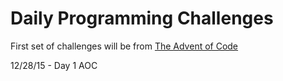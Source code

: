 # Daily Programming Challenges

First set of challenges will be from [The Advent of Code](http://adventofcode.com/)

12/28/15 - Day 1 AOC
